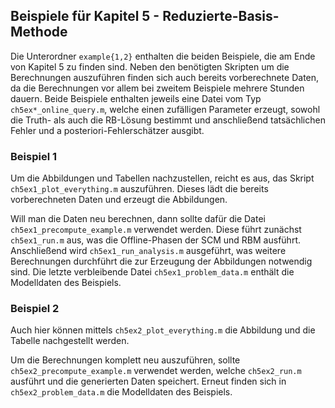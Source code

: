 ## Beispiele für Kapitel 5 - Reduzierte-Basis-Methode

Die Unterordner `example{1,2}` enthalten die beiden Beispiele, die am Ende von Kapitel 5 zu finden sind. Neben den benötigten Skripten um die Berechnungen auszuführen finden sich auch bereits vorberechnete Daten, da die Berechnungen vor allem bei zweitem Beispiele mehrere Stunden dauern.
Beide Beispiele enthalten jeweils eine Datei vom Typ `ch5ex*_online_query.m`, welche einen zufälligen Parameter erzeugt, sowohl die Truth- als auch die RB-Lösung bestimmt und anschließend tatsächlichen Fehler und a posteriori-Fehlerschätzer ausgibt.

### Beispiel 1

Um die Abbildungen und Tabellen nachzustellen, reicht es aus, das Skript `ch5ex1_plot_everything.m` auszuführen. 
Dieses lädt die bereits vorberechneten Daten und erzeugt die Abbildungen.

Will man die Daten neu berechnen, dann sollte dafür die Datei `ch5ex1_precompute_example.m` verwendet werden.
Diese führt zunächst `ch5ex1_run.m` aus, was die Offline-Phasen der SCM und RBM ausführt.
Anschließend wird `ch5ex1_run_analysis.m` ausgeführt, was weitere Berechnungen durchführt die zur Erzeugung der Abbildungen notwendig sind.
Die letzte verbleibende Datei `ch5ex1_problem_data.m` enthält die Modelldaten des Beispiels.

### Beispiel 2

Auch hier können mittels `ch5ex2_plot_everything.m` die Abbildung und die Tabelle nachgestellt werden.

Um die Berechnungen komplett neu auszuführen, sollte `ch5ex2_precompute_example.m` verwendet werden, welche `ch5ex2_run.m` ausführt und die generierten Daten speichert.
Erneut finden sich in `ch5ex2_problem_data.m` die Modelldaten des Beispiels.

